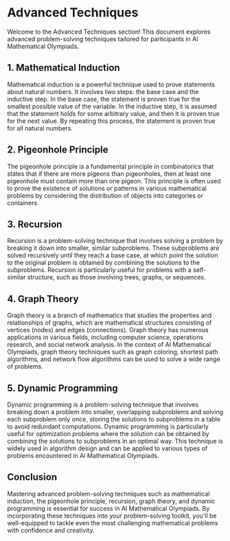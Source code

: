 # Advanced Techniques

Welcome to the Advanced Techniques section! This document explores advanced problem-solving techniques tailored for participants in AI Mathematical Olympiads.

## 1. Mathematical Induction

Mathematical induction is a powerful technique used to prove statements about natural numbers. It involves two steps: the base case and the inductive step. In the base case, the statement is proven true for the smallest possible value of the variable. In the inductive step, it is assumed that the statement holds for some arbitrary value, and then it is proven true for the next value. By repeating this process, the statement is proven true for all natural numbers.

## 2. Pigeonhole Principle

The pigeonhole principle is a fundamental principle in combinatorics that states that if there are more pigeons than pigeonholes, then at least one pigeonhole must contain more than one pigeon. This principle is often used to prove the existence of solutions or patterns in various mathematical problems by considering the distribution of objects into categories or containers.

## 3. Recursion

Recursion is a problem-solving technique that involves solving a problem by breaking it down into smaller, similar subproblems. These subproblems are solved recursively until they reach a base case, at which point the solution to the original problem is obtained by combining the solutions to the subproblems. Recursion is particularly useful for problems with a self-similar structure, such as those involving trees, graphs, or sequences.

## 4. Graph Theory

Graph theory is a branch of mathematics that studies the properties and relationships of graphs, which are mathematical structures consisting of vertices (nodes) and edges (connections). Graph theory has numerous applications in various fields, including computer science, operations research, and social network analysis. In the context of AI Mathematical Olympiads, graph theory techniques such as graph coloring, shortest path algorithms, and network flow algorithms can be used to solve a wide range of problems.

## 5. Dynamic Programming

Dynamic programming is a problem-solving technique that involves breaking down a problem into smaller, overlapping subproblems and solving each subproblem only once, storing the solutions to subproblems in a table to avoid redundant computations. Dynamic programming is particularly useful for optimization problems where the solution can be obtained by combining the solutions to subproblems in an optimal way. This technique is widely used in algorithm design and can be applied to various types of problems encountered in AI Mathematical Olympiads.

## Conclusion

Mastering advanced problem-solving techniques such as mathematical induction, the pigeonhole principle, recursion, graph theory, and dynamic programming is essential for success in AI Mathematical Olympiads. By incorporating these techniques into your problem-solving toolkit, you'll be well-equipped to tackle even the most challenging mathematical problems with confidence and creativity.

